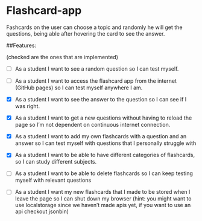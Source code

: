 # Flashcard-app

Fashcards on the user can choose a topic and randomly he will get the questions, being able after hovering the card to see the answer. 

##Features:

(checked are the ones that are implemented)

- [ ] As a student I want to see a random question so I can test myself.

- [ ] As a student I want to access the flashcard app from the internet (GitHub pages) so I can test myself anywhere I am.

- [x] As a student I want to see the answer to the question so I can see if I was right.

- [x] As a student I want to get a new questions without having to reload the page so I’m not dependent on continuous internet connection.

 - [x] As a student I want to add my own flashcards with a question and an answer so I can test myself with questions that I personally struggle with

- [x] As a student I want to be able to have different categories of flashcards, so I can study different subjects.

- [ ] As a student I want to be able to delete flashcards so I can keep testing myself with relevant questions

- [ ] As a student I want my new flashcards that I made to be stored when I leave the page so I can shut down my browser (hint: you might want to use localstorage since we haven’t made apis yet, if you want to use an api checkout jsonbin)